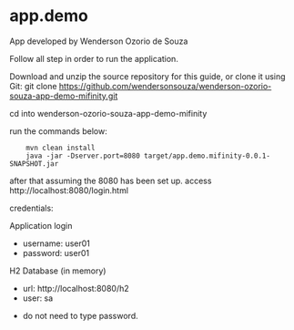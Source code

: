 # app.demo
App developed by Wenderson Ozorio de Souza

Follow all step in order to run the application.

Download and unzip the source repository for this guide, or clone it using Git: git clone https://github.com/wendersonsouza/wenderson-ozorio-souza-app-demo-mifinity.git

cd into wenderson-ozorio-souza-app-demo-mifinity

run the commands below: 

		mvn clean install 
		java -jar -Dserver.port=8080 target/app.demo.mifinity-0.0.1-SNAPSHOT.jar 
		
after that assuming the 8080 has been set up.
access http://localhost:8080/login.html

credentials:

Application login
- username: user01 
- password: user01
	
H2 Database (in memory) 
- url: http://localhost:8080/h2
- user: sa
* do not need to type password.
